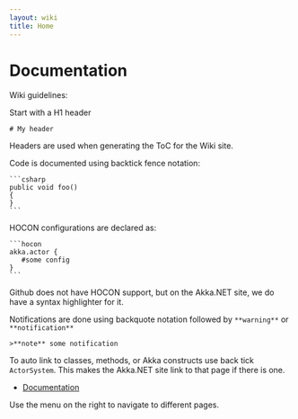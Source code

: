 ```yaml
---
layout: wiki
title: Home
---
```

# Documentation

Wiki guidelines:

Start with a H1 header 
```
# My header
```
Headers are used when generating the ToC for the Wiki site.

Code is documented using backtick fence notation:

    ```csharp
    public void foo()
    {
    }
    ```

HOCON configurations are declared as:

    ```hocon
    akka.actor {
       #some config
    }
    ```

Github does not have HOCON support, but on the Akka.NET site, we do have a syntax highlighter for it. 

Notifications are done using backquote notation followed by `**warning**` or `**notification**`

    >**note** some notification

To auto link to classes, methods, or Akka constructs use back tick `ActorSystem`.
This makes the Akka.NET site link to that page if there is one.



* [Documentation](Documentation)

Use the menu on the right to navigate to different pages.
